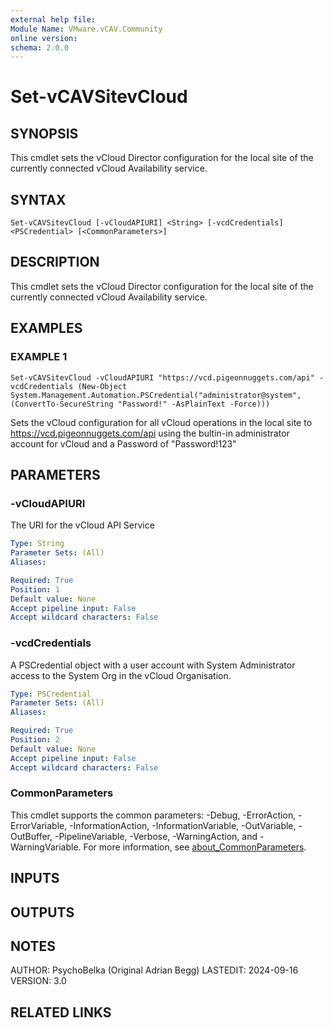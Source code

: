 ```yaml
---
external help file:
Module Name: VMware.vCAV.Community
online version:
schema: 2.0.0
---
```


# Set-vCAVSitevCloud

## SYNOPSIS
This cmdlet sets the vCloud Director configuration for the local site of the currently connected vCloud Availability service.

## SYNTAX

```
Set-vCAVSitevCloud [-vCloudAPIURI] <String> [-vcdCredentials] <PSCredential> [<CommonParameters>]
```

## DESCRIPTION
This cmdlet sets the vCloud Director configuration for the local site of the currently connected vCloud Availability service.

## EXAMPLES

### EXAMPLE 1
```
Set-vCAVSitevCloud -vCloudAPIURI "https://vcd.pigeonnuggets.com/api" -vcdCredentials (New-Object System.Management.Automation.PSCredential("administrator@system",(ConvertTo-SecureString "Password!" -AsPlainText -Force)))
```

Sets the vCloud configuration for all vCloud operations in the local site to https://vcd.pigeonnuggets.com/api using the bultin-in administrator account for vCloud and a Password of "Password!123"

## PARAMETERS

### -vCloudAPIURI
The URI for the vCloud API Service

```yaml
Type: String
Parameter Sets: (All)
Aliases:

Required: True
Position: 1
Default value: None
Accept pipeline input: False
Accept wildcard characters: False
```

### -vcdCredentials
A PSCredential object with a user account with System Administrator access to the System Org in the vCloud Organisation.

```yaml
Type: PSCredential
Parameter Sets: (All)
Aliases:

Required: True
Position: 2
Default value: None
Accept pipeline input: False
Accept wildcard characters: False
```

### CommonParameters
This cmdlet supports the common parameters: -Debug, -ErrorAction, -ErrorVariable, -InformationAction, -InformationVariable, -OutVariable, -OutBuffer, -PipelineVariable, -Verbose, -WarningAction, and -WarningVariable. For more information, see [about_CommonParameters](http://go.microsoft.com/fwlink/?LinkID=113216).

## INPUTS

## OUTPUTS

## NOTES
AUTHOR: PsychoBelka (Original Adrian Begg)
LASTEDIT: 2024-09-16
VERSION: 3.0

## RELATED LINKS
